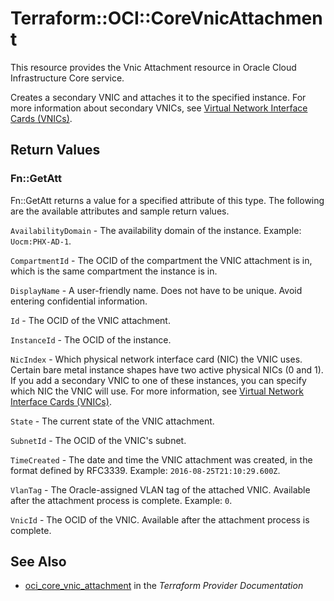 # Terraform::OCI::CoreVnicAttachment

This resource provides the Vnic Attachment resource in Oracle Cloud Infrastructure Core service.

Creates a secondary VNIC and attaches it to the specified instance.
For more information about secondary VNICs, see
[Virtual Network Interface Cards (VNICs)](https://docs.cloud.oracle.com/iaas/Content/Network/Tasks/managingVNICs.htm).

## Return Values

### Fn::GetAtt

Fn::GetAtt returns a value for a specified attribute of this type. The following are the available attributes and sample return values.

`AvailabilityDomain` - The availability domain of the instance.  Example: `Uocm:PHX-AD-1`.

`CompartmentId` - The OCID of the compartment the VNIC attachment is in, which is the same compartment the instance is in.

`DisplayName` - A user-friendly name. Does not have to be unique. Avoid entering confidential information.

`Id` - The OCID of the VNIC attachment.

`InstanceId` - The OCID of the instance.

`NicIndex` - Which physical network interface card (NIC) the VNIC uses. Certain bare metal instance shapes have two active physical NICs (0 and 1). If you add a secondary VNIC to one of these instances, you can specify which NIC the VNIC will use. For more information, see [Virtual Network Interface Cards (VNICs)](https://docs.cloud.oracle.com/iaas/Content/Network/Tasks/managingVNICs.htm).

`State` - The current state of the VNIC attachment.

`SubnetId` - The OCID of the VNIC's subnet.

`TimeCreated` - The date and time the VNIC attachment was created, in the format defined by RFC3339.  Example: `2016-08-25T21:10:29.600Z`.

`VlanTag` - The Oracle-assigned VLAN tag of the attached VNIC. Available after the attachment process is complete.  Example: `0`.

`VnicId` - The OCID of the VNIC. Available after the attachment process is complete.

## See Also

* [oci_core_vnic_attachment](https://www.terraform.io/docs/providers/oci/r/core_vnic_attachment.html) in the _Terraform Provider Documentation_